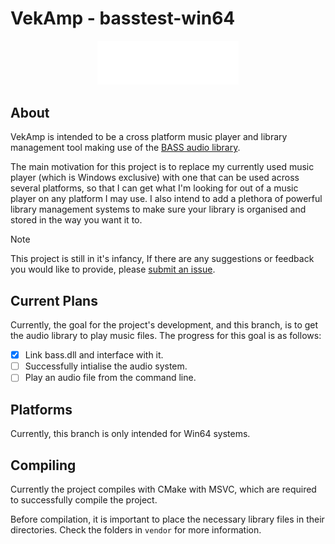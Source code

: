 # VekAmp - basstest-win64
<p align="center">
  <img alt="vekamp logo" width="45%" src="assets/branding/wordmark.svg" />
</p>

## About
VekAmp is intended to be a cross platform music player and library management tool making use of the [BASS audio library](https://www.un4seen.com/bass.html). 

The main motivation for this project is to replace my currently used music player (which is Windows exclusive) with one that can be used across several platforms, so that I can get what I'm looking for out of a music player on any platform I may use. I also intend to add a plethora of powerful library management systems to make sure your library is organised and stored in the way you want it to.
>[!NOTE]
>This project is still in it's infancy, If there are any suggestions or feedback you would like to provide, please [submit an issue](https://github.com/vektor451/vekamp/issues/new).

## Current Plans
Currently, the goal for the project's development, and this branch, is to get the audio library to play music files. The progress for this goal is as follows:
- [x] Link bass.dll and interface with it.
- [ ] Successfully intialise the audio system.
- [ ] Play an audio file from the command line.

## Platforms
Currently, this branch is only intended for Win64 systems. 

## Compiling
Currently the project compiles with CMake with MSVC, which are required to successfully compile the project. 

Before compilation, it is important to place the necessary library files in their directories. Check the folders in `vendor` for more information. 
